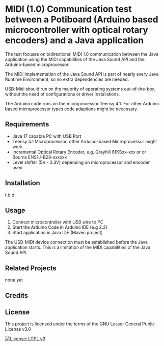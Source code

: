 #  MIDI (1.0) Communication test between a Potiboard (Arduino based microcontroller with optical rotary encoders) and a Java application

 The test focuses on bidirectional MIDI 1.0 communication between the Java application using the MIDI capabilities of the Java Sound API and the Arduino-based microprocessor.

 The MIDI implementation of the Java Sound API is part of nearly every Java Runtime Environment, so no extra dependencies are needed.

 USB-Midi should run on the majority of operating systems out-of-the-box, without the need of configurations or driver installations.
 
The Arduino code runs on the microprocessor Teensy 4.1. For other Arduino based microprocessor types code adaptions might be necessary.

## Requirements

- Java 17 capable PC with USB Port
- Teensy 4.1 Microprocessor, other Arduino-based Microprocessor might work
- Incremental Optical Rotary Encoder, e.g. Grayhill 61KSxx-xxx or or Bourns ENS1J-B28-xxxxxx
- Level shifter (5V - 3.3V) depending on microprocessor and encoder used

## Installation

t.b.d.

## Usage

1. Connect microcontroller with USB wire to PC
2. Start the Arduino Code in Arduino IDE (e.g 2.2)
3. Start application in Java IDE (Maven project) 

The USB-MIDI device connection must be established before the Java application starts.
This is a limitation of the MIDI capabilities of the Java Sound API.
## Related Projects

none yet

## Credits


## License
This project is licensed under the terms of the GNU Lesser General Public License v3.0

[![License: LGPL v3](https://img.shields.io/badge/License-LGPL%20v3-blue.svg)](https://www.gnu.org/licenses/lgpl-3.0)
